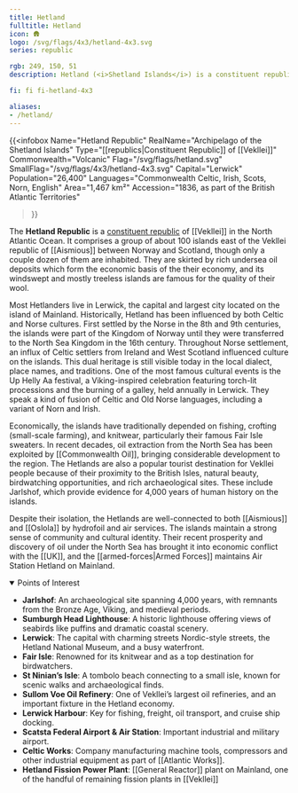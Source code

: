```yaml
---
title: Hetland
fulltitle: Hetland
icon: 🛖
logo: /svg/flags/4x3/hetland-4x3.svg
series: republic

rgb: 249, 150, 51
description: Hetland (<i>Shetland Islands</i>) is a constituent republic of Vekllei located in the North Atlantic Ocean.

fi: fi fi-hetland-4x3

aliases:
- /hetland/
---
```

{{<infobox
	 Name="Hetland Republic"
	 RealName="Archipelago of the Shetland Islands"
	 Type="[[republics|Constituent Republic]] of [[Vekllei]]"
	 Commonwealth="Volcanic"
	 Flag="/svg/flags/hetland.svg"
	 SmallFlag="/svg/flags/4x3/hetland-4x3.svg"
	 Capital="Lerwick"
	 Population="26,400"
	 Languages="Commonwealth Celtic, Irish, Scots, Norn, English"
	 Area="1,467 km²"
	 Accession="1836, as part of the British Atlantic Territories"
 >}}

The <span class="fi fi-hetland-4x3"></span> **Hetland Republic** is a [constituent republic](/republics/) of [[Vekllei]] in the North Atlantic Ocean. It comprises a group of about 100 islands east of the Vekllei republic of [[Aismious]] between Norway and Scotland, though only a couple dozen of them are inhabited. They are skirted by rich undersea oil deposits which form the economic basis of the their economy, and its windswept and mostly treeless islands are famous for the quality of their wool.

Most Hetlanders live in Lerwick, the capital and largest city located on the island of Mainland. Historically, Hetland has been influenced by both Celtic and Norse cultures. First settled by the Norse in the 8th and 9th centuries, the islands were part of the Kingdom of Norway until they were transferred to the North Sea Kingdom in the 16th century. Throughout Norse settlement, an influx of Celtic settlers from Ireland and West Scotland influenced culture on the islands. This dual heritage is still visible today in the local dialect, place names, and traditions. One of the most famous cultural events is the Up Helly Aa festival, a Viking-inspired celebration featuring torch-lit processions and the burning of a galley, held annually in Lerwick. They speak a kind of fusion of Celtic and Old Norse languages, including a variant of Norn and Irish.

Economically, the islands have traditionally depended on fishing, crofting (small-scale farming), and knitwear, particularly their famous Fair Isle sweaters. In recent decades, oil extraction from the North Sea has been exploited by [[Commonwealth Oil]], bringing considerable development to the region. The Hetlands are also a popular tourist destination for Vekllei people because of their proximity to the British Isles, natural beauty, birdwatching opportunities, and rich archaeological sites. These include Jarlshof, which provide evidence for 4,000 years of human history on the islands.

Despite their isolation, the Hetlands are well-connected to both [[Aismious]] and [[Oslola]] by hydrofoil and air services. The islands maintain a strong sense of community and cultural identity. Their recent prosperity and discovery of oil under the North Sea has brought it into economic conflict with the [[UK]], and the [[armed-forces|Armed Forces]] maintains Air Station Hetland on Mainland.

<details open>
<summary>Points of Interest</summary>

* **Jarlshof**: An archaeological site spanning 4,000 years, with remnants from the Bronze Age, Viking, and medieval periods.
* **Sumburgh Head Lighthouse**: A historic lighthouse offering views of seabirds like puffins and dramatic coastal scenery.
* **Lerwick**: The capital with charming streets Nordic-style streets, the Hetland National Museum, and a busy waterfront.
* **Fair Isle**: Renowned for its knitwear and as a top destination for birdwatchers.
* **St Ninian’s Isle**: A tombolo beach connecting to a small isle, known for scenic walks and archaeological finds.
* **Sullom Voe Oil Refinery**: One of Vekllei’s largest oil refineries, and an important fixture in the Hetland economy.
* **Lerwick Harbour**: Key for fishing, freight, oil transport, and cruise ship docking.
* **Scatsta Federal Airport & Air Station**: Important industrial and military airport.
* **Celtic Works**: Company manufacturing machine tools, compressors and other industrial equipment as part of [[Atlantic Works]].
* **Hetland Fission Power Plant**: [[General Reactor]] plant on Mainland, one of the handful of remaining fission plants in [[Vekllei]]
</details>


